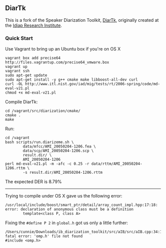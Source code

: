## DiarTk

This is a fork of the Speaker Diarization Toolkit,
[DiarTk](https://www.idiap.ch/scientific-research/resources/speaker-diarization-toolkit),
originally created at the
[Idiap Research Institute](http://publications.idiap.ch/index.php/publications/show/2407).

### Quick Start

Use Vagrant to bring up an Ubuntu box if you're on OS X

```
vagrant box add precise64 http://files.vagrantup.com/precise64_vmware.box
vagrant up
vagrant ssh
sudo apt-get update
sudo apt-get install -y g++ cmake make libboost-all-dev curl
curl -OL http://www.itl.nist.gov/iad/mig/tests/rt/2006-spring/code/md-eval-v21.pl
chmod +x md-eval-v21.pl
```

Compile DiarTk:

```
cd /vagrant/src/diarization/cmake/
cmake .
make
```

Run:

```
cd /vagrant
bash scripts/run.diarizeme.sh \
        data/mfcc/AMI_20050204-1206.fea \
        data/scp/AMI_20050204-1206.scp \
        result.dir/ \
        AMI_20050204-1206
perl md-eval-v21.pl -m -afc -c 0.25 -r data/rttm/AMI_20050204-1206.rttm \
        -s result.dir/AMI_20050204-1206.rttm
```

The expected DER is 8.79%

---

Trying to compile under OS X gave us the following error:

```
/usr/local/include/boost/smart_ptr/detail/array_count_impl.hpp:17:18: error: declaration of anonymous class must be a definition
        template<class P, class A>
```

Fixing the `#define P 2` in `global.h` got us only a little further:

```
/Users/cunnie/Downloads/ib_diarization_toolkit/src/aIB/src/aIB.cpp:34:10: fatal error: 'omp.h' file not found
#include <omp.h>
```
